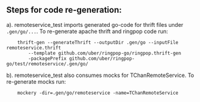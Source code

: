 Steps for code re-generation:
-----------------------------

a). remoteservice_test imports generated go-code for thrift files under `.gen/go/...`. To re-generate apache thrift and ringpop code run:

```
    thrift-gen --generateThrift --outputDir .gen/go --inputFile remoteservice.thrift 
        --template github.com/uber/ringpop-go/ringpop.thrift-gen 
        -packagePrefix github.com/uber/ringpop-go/test/remoteservice/.gen/go/
```

b). remoteservice_test also consumes mocks for TChanRemoteService. To re-generate mocks run:

```
    mockery -dir=.gen/go/remoteservice -name=TChanRemoteService
```